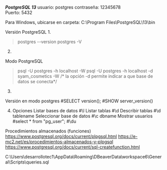 *****PostgreSQL 13*****
usuario: postgres
contraseña: 12345678	
Puerto: 5432


Para Windows, ubicarse en carpeta: 
C:\Program Files\PostgreSQL\13\bin

Versión PostgreSQL
1.
>postgres --version
>postgres -V

2.
Modo PostgreSQL
>psql -U postgres -h localhost -W
>psql -U postgres -h localhost -d syam_cosmetics -W  /* la opción -d permite indicar a que base de datos se conecta*/

3.
Versión en modo postgres 
#SELECT version();
#SHOW server_version()

4. Opciones
Listar bases de datos
#\l 
Listar tablas
#\d
Describir tablas
#\d tablename
Seleccionar base de datos
#\c dbname
Mostrar usuarios
#select * from "pg_user";
#\du


Procedimientos almacenados (funciones)
https://www.postgresql.org/docs/current/plpgsql.html
https://e-mc2.net/es/procedimientos-almacenados-y-plpgsql
https://www.postgresql.org/docs/current/sql-createfunction.html

C:\Users\desarrollotec1\AppData\Roaming\DBeaverData\workspace6\General\Scripts\queries.sql